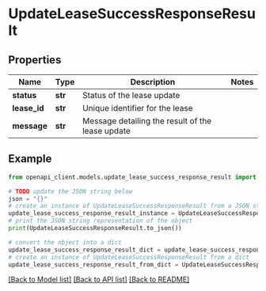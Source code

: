 # UpdateLeaseSuccessResponseResult


## Properties

Name | Type | Description | Notes
------------ | ------------- | ------------- | -------------
**status** | **str** | Status of the lease update | 
**lease_id** | **str** | Unique identifier for the lease | 
**message** | **str** | Message detailing the result of the lease update | 

## Example

```python
from openapi_client.models.update_lease_success_response_result import UpdateLeaseSuccessResponseResult

# TODO update the JSON string below
json = "{}"
# create an instance of UpdateLeaseSuccessResponseResult from a JSON string
update_lease_success_response_result_instance = UpdateLeaseSuccessResponseResult.from_json(json)
# print the JSON string representation of the object
print(UpdateLeaseSuccessResponseResult.to_json())

# convert the object into a dict
update_lease_success_response_result_dict = update_lease_success_response_result_instance.to_dict()
# create an instance of UpdateLeaseSuccessResponseResult from a dict
update_lease_success_response_result_from_dict = UpdateLeaseSuccessResponseResult.from_dict(update_lease_success_response_result_dict)
```
[[Back to Model list]](../README.md#documentation-for-models) [[Back to API list]](../README.md#documentation-for-api-endpoints) [[Back to README]](../README.md)


